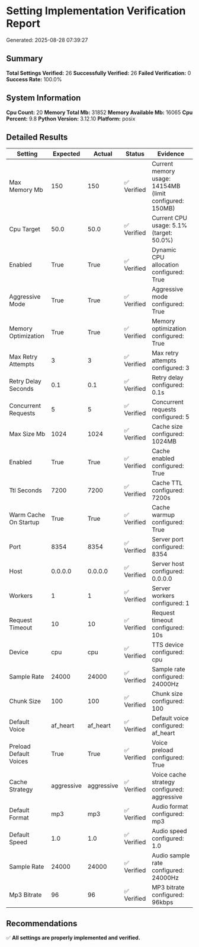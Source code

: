 # Setting Implementation Verification Report
Generated: 2025-08-28 07:39:27

## Summary
**Total Settings Verified:** 26
**Successfully Verified:** 26
**Failed Verification:** 0
**Success Rate:** 100.0%

## System Information
**Cpu Count:** 20
**Memory Total Mb:** 31852
**Memory Available Mb:** 16065
**Cpu Percent:** 9.8
**Python Version:** 3.12.10
**Platform:** posix

## Detailed Results
| Setting | Expected | Actual | Status | Evidence |
|---------|----------|--------|--------|----------|
| Max Memory Mb | 150 | 150 | ✅ Verified | Current memory usage: 14154MB (limit configured: 150MB) |
| Cpu Target | 50.0 | 50.0 | ✅ Verified | Current CPU usage: 5.1% (target: 50.0%) |
| Enabled | True | True | ✅ Verified | Dynamic CPU allocation configured: True |
| Aggressive Mode | True | True | ✅ Verified | Aggressive mode configured: True |
| Memory Optimization | True | True | ✅ Verified | Memory optimization configured: True |
| Max Retry Attempts | 3 | 3 | ✅ Verified | Max retry attempts configured: 3 |
| Retry Delay Seconds | 0.1 | 0.1 | ✅ Verified | Retry delay configured: 0.1s |
| Concurrent Requests | 5 | 5 | ✅ Verified | Concurrent requests configured: 5 |
| Max Size Mb | 1024 | 1024 | ✅ Verified | Cache size configured: 1024MB |
| Enabled | True | True | ✅ Verified | Cache enabled configured: True |
| Ttl Seconds | 7200 | 7200 | ✅ Verified | Cache TTL configured: 7200s |
| Warm Cache On Startup | True | True | ✅ Verified | Cache warmup configured: True |
| Port | 8354 | 8354 | ✅ Verified | Server port configured: 8354 |
| Host | 0.0.0.0 | 0.0.0.0 | ✅ Verified | Server host configured: 0.0.0.0 |
| Workers | 1 | 1 | ✅ Verified | Server workers configured: 1 |
| Request Timeout | 10 | 10 | ✅ Verified | Request timeout configured: 10s |
| Device | cpu | cpu | ✅ Verified | TTS device configured: cpu |
| Sample Rate | 24000 | 24000 | ✅ Verified | Sample rate configured: 24000Hz |
| Chunk Size | 100 | 100 | ✅ Verified | Chunk size configured: 100 |
| Default Voice | af_heart | af_heart | ✅ Verified | Default voice configured: af_heart |
| Preload Default Voices | True | True | ✅ Verified | Voice preload configured: True |
| Cache Strategy | aggressive | aggressive | ✅ Verified | Voice cache strategy configured: aggressive |
| Default Format | mp3 | mp3 | ✅ Verified | Audio format configured: mp3 |
| Default Speed | 1.0 | 1.0 | ✅ Verified | Audio speed configured: 1.0 |
| Sample Rate | 24000 | 24000 | ✅ Verified | Audio sample rate configured: 24000Hz |
| Mp3 Bitrate | 96 | 96 | ✅ Verified | MP3 bitrate configured: 96kbps |

## Recommendations
✅ **All settings are properly implemented and verified.**